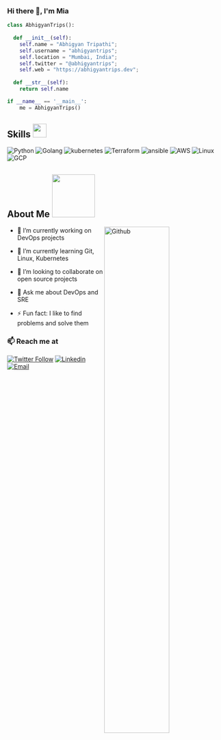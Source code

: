 ### Hi there 👋, I'm Mia

```python
class AbhigyanTrips():
    
  def __init__(self):
    self.name = "Abhigyan Tripathi";
    self.username = "abhigyantrips";
    self.location = "Mumbai, India";
    self.twitter = "@abhigyantrips";
    self.web = "https://abhigyantrips.dev";
  
  def __str__(self):
    return self.name

if __name__ == '__main__':
    me = AbhigyanTrips()
```


<h2> Skills <img src = "https://media2.giphy.com/media/QssGEmpkyEOhBCb7e1/giphy.gif?cid=ecf05e47a0n3gi1bfqntqmob8g9aid1oyj2wr3ds3mg700bl&rid=giphy.gif" width = 32px> </h2>

![Python](https://img.shields.io/badge/Python-Intermediate-orange?style=for-the-badge&logo=Python)
![Golang](https://img.shields.io/badge/Go-Intermediate-orange?style=for-the-badge&logo=go)
![kubernetes](https://img.shields.io/badge/Kubernetes-Intermediate-orange?style=for-the-badge&logo=kubernetes)
![Terraform](https://img.shields.io/badge/Terraform-Intermediate-orange?style=for-the-badge&logo=terraform)
![ansible](https://img.shields.io/badge/Ansible-Intermediate-orange?style=for-the-badge&logo=ansible)
![AWS](https://img.shields.io/badge/AWS-Intermediate-orange?style=for-the-badge)
![Linux](https://img.shields.io/badge/Linux-Intermediate-orange?style=for-the-badge)
![GCP](https://img.shields.io/badge/GCP-Expert-blue?style=for-the-badge)

<h2> About Me <img src = "https://media0.giphy.com/media/KDDpcKigbfFpnejZs6/giphy.gif?cid=ecf05e47oy6f4zjs8g1qoiystc56cu7r9tb8a1fe76e05oty&rid=giphy.gif" width = 100px></h2>

<img width="55%" align="right" alt="Github" src="https://raw.githubusercontent.com/onimur/.github/master/.resources/git-header.svg" />

- 🔭 I’m currently working on  DevOps projects
  
- 🌱 I’m currently learning Git, Linux, Kubernetes
  
- 👯 I’m looking to collaborate on open source projects
  
- 💬 Ask me about DevOps and SRE
  
- ⚡ Fun fact: I like to find problems and solve them
 
 ### 📫 Reach me at 

[![Twitter Follow](https://img.shields.io/twitter/follow/techgirlxx?style=social)](https://twitter.com/techgirlxx)
[![Linkedin](https://img.shields.io/badge/LinkedIn-%230077B5.svg?&style=flat-square&logo=linkedin&logoColor=white)](https://www.linkedin.com/in/ayodele-seriki-a371b5186/)
[![Email](https://img.shields.io/badge/-serikiayodelee@gmail.com-c14438?style=flat-square&logo=Gmail&logoColor=white&link=mailto:serikiayodelee@gmail.com)](mailto:serikiayodelee@gmail.com)
